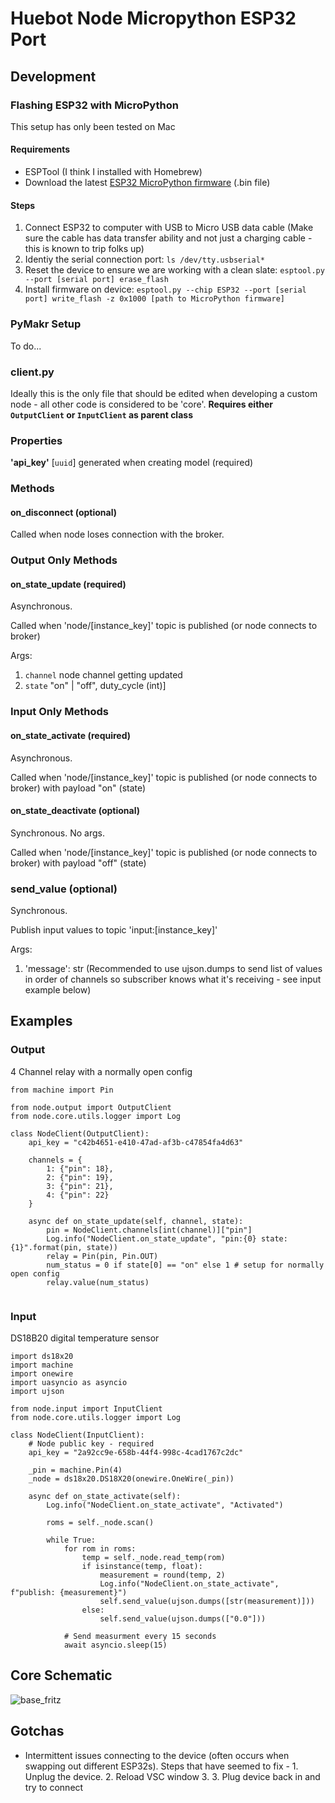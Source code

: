 # Huebot Node Micropython ESP32 Port

## Development

### Flashing ESP32 with MicroPython

This setup has only been tested on Mac

#### Requirements

- ESPTool (I think I installed with Homebrew)
- Download the latest [ESP32 MicroPython firmware](https://micropython.org/download/esp32/) (.bin file)

#### Steps

1. Connect ESP32 to computer with USB to Micro USB data cable (Make sure the cable has data transfer ability and not just a charging cable - this is known to trip folks up)
2. Identiy the serial connection port: `ls /dev/tty.usbserial*`
3. Reset the device to ensure we are working with a clean slate: `esptool.py --port [serial port] erase_flash`
4. Install firmware on device: `esptool.py --chip ESP32 --port [serial port] write_flash -z 0x1000 [path to MicroPython firmware]`

### PyMakr Setup

To do...

### client.py

Ideally this is the only file that should be edited when developing a custom node - all other code is considered to be 'core'.
<b>Requires either `OutputClient` or `InputClient` as parent class</b>

### Properties

<b>'api_key'</b> [`uuid`] generated when creating model (required)

### Methods

#### on_disconnect (optional)

Called when node loses connection with the broker.

### Output Only Methods

#### on_state_update (required)

Asynchronous.

Called when 'node/[instance_key]' topic is published (or node connects to broker)

Args:

1. `channel` node channel getting updated
2. `state` "on" | "off", duty_cycle (int)]

### Input Only Methods

#### on_state_activate (required)

Asynchronous.

Called when 'node/[instance_key]' topic is published (or node connects to broker) with payload "on" (state)

#### on_state_deactivate (optional)

Synchronous. No args.

Called when 'node/[instance_key]' topic is published (or node connects to broker) with payload "off" (state)

### send_value (optional)

Synchronous.

Publish input values to topic 'input:[instance_key]'

Args:

1. 'message': str (Recommended to use ujson.dumps to send list of values in order of channels so subscriber knows what it's receiving - see input example below)

## Examples

### Output

4 Channel relay with a normally open config

```
from machine import Pin

from node.output import OutputClient
from node.core.utils.logger import Log

class NodeClient(OutputClient):
    api_key = "c42b4651-e410-47ad-af3b-c47854fa4d63"

    channels = {
        1: {"pin": 18},
        2: {"pin": 19},
        3: {"pin": 21},
        4: {"pin": 22}
    }

    async def on_state_update(self, channel, state):
        pin = NodeClient.channels[int(channel)]["pin"]
        Log.info("NodeClient.on_state_update", "pin:{0} state:{1}".format(pin, state))
        relay = Pin(pin, Pin.OUT)
        num_status = 0 if state[0] == "on" else 1 # setup for normally open config
        relay.value(num_status)


```

### Input

DS18B20 digital temperature sensor

```
import ds18x20
import machine
import onewire
import uasyncio as asyncio
import ujson

from node.input import InputClient
from node.core.utils.logger import Log

class NodeClient(InputClient):
    # Node public key - required
    api_key = "2a92cc9e-658b-44f4-998c-4cad1767c2dc"

    _pin = machine.Pin(4)
    _node = ds18x20.DS18X20(onewire.OneWire(_pin))

    async def on_state_activate(self):
        Log.info("NodeClient.on_state_activate", "Activated")

        roms = self._node.scan()

        while True:
            for rom in roms:
                temp = self._node.read_temp(rom)
                if isinstance(temp, float):
                    measurement = round(temp, 2)
                    Log.info("NodeClient.on_state_activate", f"publish: {measurement}")
                    self.send_value(ujson.dumps([str(measurement)]))
                else:
                    self.send_value(ujson.dumps(["0.0"]))

            # Send measurment every 15 seconds
            await asyncio.sleep(15)
```

## Core Schematic

![base_fritz](https://user-images.githubusercontent.com/8736328/212395999-e01645ff-3b16-40e3-815f-353ec8023aa0.jpg)

## Gotchas

- Intermittent issues connecting to the device (often occurs when swapping out different ESP32s). Steps that have seemed to fix - 1. Unplug the device. 2. Reload VSC window 3. 3. Plug device back in and try to connect
